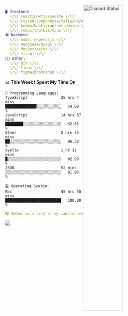 
<a href="https://discord.com/users/279302975371870218" target="_blank">
    <img width="50%" align="right" alt="Discord Status" src="https://lanyard.cnrad.dev/api/279302975371870218?bg=161B22&borderRadius=5px%205px%200%200&hideTimestamp=true&idleMessage=Just%20chillin%27%20at%20the%20moment&animated=true">
</a>

```yaml
🖥️ frontend: 
  \/\/ react/nextjs/svelte \/\/
  \/\/ styled-components/tailwind/mui/
  \/\/ bulma/bootstrap/ant-design \/\/
  \/\/ redux/toolkit/mobx \/\/
🛠 backend: 
  \/\/ node, expressjs \/\/
  \/\/ mongoose/mysql \/\/
  \/\/ docker/axios \/\/
  \/\/ strapi \/\/
👨‍💻 other: 
  \/\/ git \/\/ 
  \/\/ linux \/\/
  \/\/ figma/photoshop \/\/
```
<!--START_SECTION:waka-->
📊 **This Week I Spent My Time On** 

```text
💬 Programming Languages: 
TypeScript               25 hrs 4 mins       ██████████████░░░░░░░░░░░   54.69 % 
JavaScript               14 hrs 57 mins      ████████░░░░░░░░░░░░░░░░░   32.65 % 
Other                    2 hrs 55 mins       ██░░░░░░░░░░░░░░░░░░░░░░░   06.38 % 
Svelte                   1 hr 19 mins        █░░░░░░░░░░░░░░░░░░░░░░░░   02.90 % 
JSON                     52 mins             ░░░░░░░░░░░░░░░░░░░░░░░░░   01.90 % 

💻 Operating System: 
Mac                      45 hrs 50 mins      █████████████████████████   100.00 % 
```


<!--END_SECTION:waka-->
```yaml
📭 Below is a link to my contact website 
```
<a href="https://mxns.xyz" target="_black"> <img src="https://img.shields.io/badge/website-161B22?style=for-the-badge&logo=About.me&logoColor=white"></img> <a/>
